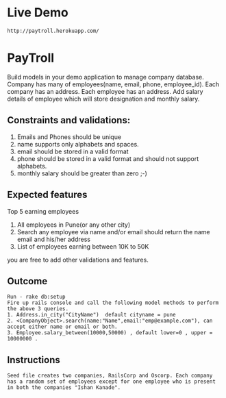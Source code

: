 # Live Demo

	http://paytroll.herokuapp.com/

# PayTroll
Build models in your demo application to manage company database.
Company has many of employees(name, email, phone, employee_id).
Each company has an address.
Each employee has an address.
Add salary details of employee which will store designation and monthly salary.

## Constraints and validations:

  1. Emails and Phones should be unique
  2. name supports only alphabets and spaces.
  3. email should be stored in a valid format
  4. phone should be stored in a valid format and should not support alphabets.
  5. monthly salary should be greater than zero ;-)

## Expected features

  Top 5 earning employees
  
  1. All employees in Pune(or any other city)
  2. Search any employee via name and/or email should return the name email and his/her address
  3. List of employees earning between 10K to 50K
  
  you are free to add other validations and features.


## Outcome
	Run - rake db:setup
	Fire up rails console and call the following model methods to perform the above 3 queries.
	1. Address.in_city("CityName")  default cityname = pune
	2. <CompanyObject>.search(name:"Name",email:"emp@example.com"), can accept either name or email or both.
	3. Employee.salary_between(10000,50000) , default lower=0 , upper = 10000000 .


## Instructions

	Seed file creates two companies, RailsCorp and Oscorp. Each company has a random set of employees except for one employee who is present in both the companies "Ishan Kanade".

